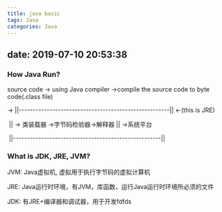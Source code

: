 ```yaml
---
title: java basic
tags: Java
categories: Java
---
```


date: 2019-07-10 20:53:38
---
### How Java Run?

source code -> using Java compiler ->compile the source code to byte code(.class file) 
<!-- more -->
-> ||------------------------------------------------------||       <-(this is JRE)

​     || -> 类装载器 ->字节码检验器->解释器     ||    ->系统平台

​      ||-----------------------------------------------------||

### What is JDK, JRE, JVM?  

JVM: Java虚拟机, 虚拟用于执行字节码的虚拟计算机

JRE: Java运行时环境，有JVM，库函数，运行Java运行时环境所必须的文件

JDK: 有JRE+编译器和调试器，用于开发fdfds